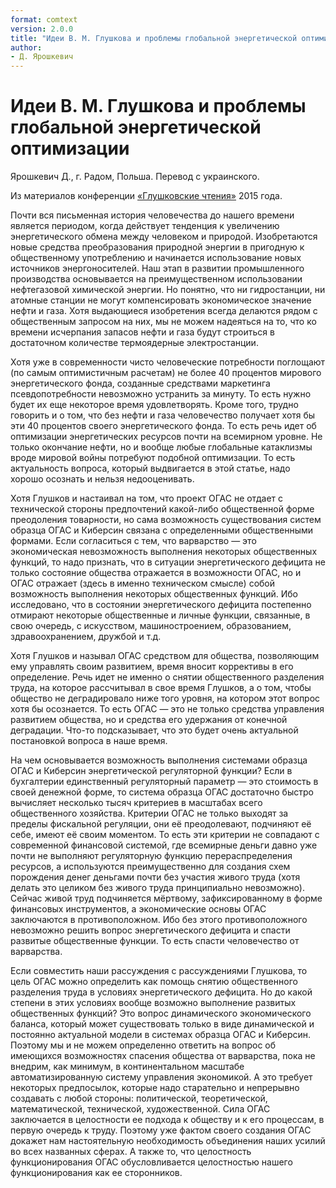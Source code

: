 ```yaml
---
format: comtext
version: 2.0.0
title: "Идеи В. М. Глушкова и проблемы глобальной энергетической оптимизации"
author:
- Д. Ярошкевич
---
```


# Идеи В. М. Глушкова и проблемы глобальной энергетической оптимизации

Ярошкевич Д., г. Радом, Польша. Перевод с украинского.

Из материалов конференции [«Глушковские чтения»](index.md) 2015 года.

Почти вся письменная история человечества до нашего времени является периодом, когда действует тенденция к увеличению энергетического обмена между человеком и природой. Изобретаются новые средства преобразования природной энергии в пригодную к общественному употреблению и начинается использование новых источников энергоносителей. Наш этап в развитии промышленного производства основывается на преимущественном использовании нефтегазовой химической энергии. Но понятно, что ни гидростанции, ни атомные станции не могут компенсировать экономическое значение нефти и газа. Хотя выдающиеся изобретения всегда делаются рядом с общественным запросом на них, мы не можем надеяться на то, что ко времени исчерпания запасов нефти и газа будут строиться в достаточном количестве термоядерные электростанции.

Хотя уже в современности чисто человеческие потребности поглощают (по самым оптимистичным расчетам) не более 40 процентов мирового энергетического фонда, созданные средствами маркетинга псевдопотребности невозможно устранить за минуту. То есть нужно будет их еще некоторое время удовлетворять. Кроме того, трудно говорить и о том, что без нефти и газа человечество получает хотя бы эти 40 процентов своего энергетического фонда. То есть речь идет об оптимизации энергетических ресурсов почти на всемирном уровне. Не только окончание нефти, но и вообще любые глобальные катаклизмы вроде мировой войны потребуют подобной оптимизации. То есть актуальность вопроса, который выдвигается в этой статье, надо хорошо осознать и нельзя недооценивать.

Хотя Глушков и настаивал на том, что проект ОГАС не отдает с технической стороны предпочтений какой-либо общественной форме преодоления товарности, но сама возможность существования систем образца ОГАС и Киберсин связана с определенными общественными формами. Если согласиться с тем, что варварство — это экономическая невозможность выполнения некоторых общественных функций, то надо признать, что в ситуации энергетического дефицита не только состояние общества отражается в возможности ОГАС, но и ОГАС отражает (здесь в именно техническом смысле) собой возможность выполнения некоторых общественных функций. Ибо исследовано, что в состоянии энергетического дефицита постепенно отмирают некоторые общественные и личные функции, связанные, в свою очередь, с искусством, машиностроением, образованием, здравоохранением, дружбой и т.д.

Хотя Глушков и называл ОГАС средством для общества, позволяющим ему управлять своим развитием, время вносит коррективы в его определение. Речь идет не именно о снятии общественного разделения труда, на которое рассчитывал в свое время Глушков, а о том, чтобы общество не деградировало ниже того уровня, на котором этот вопрос хотя бы осознается. То есть ОГАС — это не только средства управления развитием общества, но и средства его удержания от конечной деградации. Что-то подсказывает, что это будет очень актуальной постановкой вопроса в наше время.

На чем основывается возможность выполнения системами образца ОГАС и Киберсин энергетической регуляторной функции? Если в бухгалтерии единственный регуляторный параметр — это стоимость в своей денежной форме, то система образца ОГАС достаточно быстро вычисляет несколько тысяч критериев в масштабах всего общественного хозяйства. Критерии ОГАС не только выходят за пределы фискальной регуляции, они её преодолевают, подчиняют её себе, имеют её своим моментом. То есть эти критерии не совпадают с современной финансовой системой, где всемирные деньги давно уже почти не выполняют регуляторную функцию перераспределения ресурсов, а используются преимущественно для создания схем порождения денег деньгами почти без участия живого труда (хотя делать это целиком без живого труда принципиально невозможно). Сейчас живой труд подчиняется мёртвому, зафиксированному в форме финансовых инструментов, а экономические основы ОГАС заключаются в противоположном. Ибо без этого противоположного невозможно решить вопрос энергетического дефицита и спасти развитые общественные функции. То есть спасти человечество от варварства.

Если совместить наши рассуждения с рассуждениями Глушкова, то цель ОГАС можно определить как помощь снятию общественного разделения труда в условиях энергетического дефицита. Но до какой степени в этих условиях вообще возможно выполнение развитых общественных функций? Это вопрос динамического экономического баланса, который может существовать только в виде динамической и постоянно актуальной модели в системах образца ОГАС и Киберсин. Поэтому мы и не можем определенно ответить на вопрос об имеющихся возможностях спасения общества от варварства, пока не внедрим, как минимум, в континентальном масштабе автоматизированную систему управления экономикой. А это требует некоторых предпосылок, которые надо старательно и непрерывно создавать с любой стороны: политической, теоретической, математической, технической, художественной. Сила ОГАС заключается в целостности ее подхода к обществу и к его процессам, в первую очередь к труду. Поэтому уже фактом своего создания ОГАС докажет нам настоятельную необходимость объединения наших усилий во всех названных сферах. А также то, что целостность функционирования ОГАС обусловливается целостностью нашего функционирования как ее сторонников.
